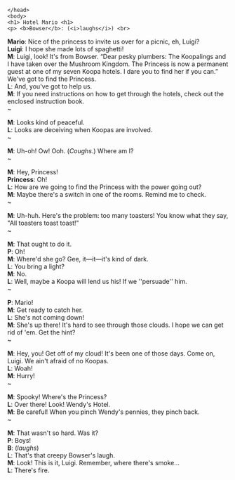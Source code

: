 <html>
  <head>

    </head>
    <body>
    <h1> Hotel Mario <h1>
    <p> <b>Bowser</b>: (<i>laughs</i>) <br>
<b>Mario</b>: Nice of the princess to invite us over for a picnic, eh, Luigi? <br>
<b>Luigi</b>: I hope she made lots of spaghetti! <br>
<b>M</b>: Luigi, look! It's from Bowser. “Dear pesky plumbers: The Koopalings and I have taken over the Mushroom Kingdom. The Princess is now a permanent guest at one of my seven Koopa hotels. I dare you to find her if you can.” We've got to find the Princess. <br>
<b>L</b>: And, you've got to help us. <br>
<b>M</b>: If you need instructions on how to get through the hotels, check out the enclosed instruction book. <br>
~ <br>

<b>M</b>: Looks kind of peaceful. <br>
<b>L</b>: Looks are deceiving when Koopas are involved. <br>
~ <br>

<b>M</b>: Uh-oh! Ow! Ooh. (<i>Coughs</i>.) Where am I? <br>
~ <br>

<b>M</b>: Hey, Princess! <br>
<b>Princess</b>: Oh! <br>
<b>L</b>: How are we going to find the Princess with the power going out? <br>
<b>M</b>: Maybe there's a switch in one of the rooms. Remind me to check. <br>
~ <br>

<b>M</b>: Uh-huh. Here's the problem: too many toasters! You know what they say, "All toasters toast toast!" <br>
~ <br>

<b>M</b>: That ought to do it. <br>
<b>P</b>: Oh! <br>
<b>M</b>: Where'd she go? Gee, it—it—it's kind of dark. <br>
<b>L</b>: You bring a light? <br>
<b>M</b>: No. <br>
<b>L</b>: Well, maybe a Koopa will lend us his! If we ''persuade'' him. <br>
~ <br>

<b>P</b>: Mario! <br>
<b>M</b>: Get ready to catch her. <br>
<b>L</b>: She's not coming down! <br>
<b>M</b>: She's up there! It's hard to see through those clouds. I hope we can get rid of 'em. Get the hint? <br>
~ <br>

<b>M</b>: Hey, you! Get off of my cloud! It's been one of those days. Come on, Luigi. We ain't afraid of no Koopas. <br>
<b>L</b>: Woah! <br>
<b>M</b>: Hurry! <br>
~ <br>

<b>M</b>: Spooky! Where's the Princess? <br>
<b>L</b>: Over there! Look! Wendy's Hotel. <br>
<b>M</b>: Be careful! When you pinch Wendy's pennies, they pinch back. <br>
~ <br>

<b>M</b>: That wasn't so hard. Was it? <br>
<b>P</b>: Boys! <br>
<b>B</b>: (<i>laughs</i>) <br>
<b>L</b>: That's that creepy Bowser's laugh. <br>
<b>M</b>: Look! This is it, Luigi. Remember, where there's smoke... <br>
<b>L</b>: There's fire.
